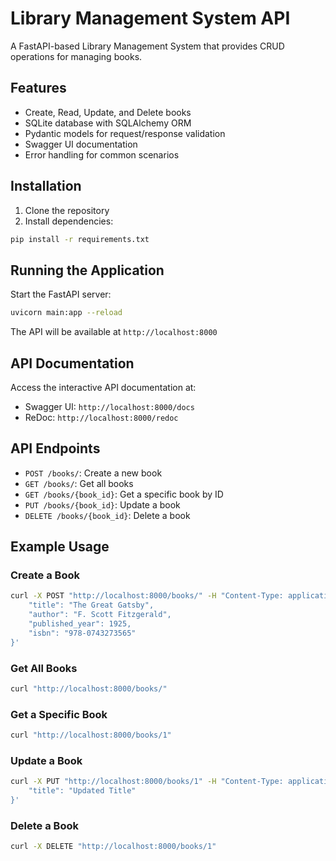 # Library Management System API

A FastAPI-based Library Management System that provides CRUD operations for managing books.

## Features

- Create, Read, Update, and Delete books
- SQLite database with SQLAlchemy ORM
- Pydantic models for request/response validation
- Swagger UI documentation
- Error handling for common scenarios

## Installation

1. Clone the repository
2. Install dependencies:
```bash
pip install -r requirements.txt
```

## Running the Application

Start the FastAPI server:
```bash
uvicorn main:app --reload
```

The API will be available at `http://localhost:8000`

## API Documentation

Access the interactive API documentation at:
- Swagger UI: `http://localhost:8000/docs`
- ReDoc: `http://localhost:8000/redoc`

## API Endpoints

- `POST /books/`: Create a new book
- `GET /books/`: Get all books
- `GET /books/{book_id}`: Get a specific book by ID
- `PUT /books/{book_id}`: Update a book
- `DELETE /books/{book_id}`: Delete a book

## Example Usage

### Create a Book
```bash
curl -X POST "http://localhost:8000/books/" -H "Content-Type: application/json" -d '{
    "title": "The Great Gatsby",
    "author": "F. Scott Fitzgerald",
    "published_year": 1925,
    "isbn": "978-0743273565"
}'
```

### Get All Books
```bash
curl "http://localhost:8000/books/"
```

### Get a Specific Book
```bash
curl "http://localhost:8000/books/1"
```

### Update a Book
```bash
curl -X PUT "http://localhost:8000/books/1" -H "Content-Type: application/json" -d '{
    "title": "Updated Title"
}'
```

### Delete a Book
```bash
curl -X DELETE "http://localhost:8000/books/1"
``` 